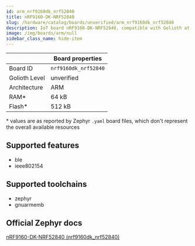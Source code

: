 ```yaml
---
id: arm_nrf9160dk_nrf52840
title: nRF9160-DK-NRF52840
slug: /hardware/catalog/boards/unverified/arm_nrf9160dk_nrf52840
description: IoT board nRF9160-DK-NRF52840, compatible with Golioth at unverified level.
image: /img/boards/arm/null
sidebar_class_name: hide-item
---
```


[//]: # (This is an auto-generated file, do not edit! Changes to it will be lost upon re-generation)



|                | Board properties     |
| -------------  | -------------------- |
| Board ID       | `nrf9160dk_nrf52840` |
| Golioth Level  | unverified       |
| Architecture   | ARM |
| RAM*           | 64 kB |
| Flash*         | 512 kB |

\* values are as reported by Zephyr `.yaml` board files, which don't represent the overall available resources



## Supported features

* ble
* ieee802154

## Supported toolchains

* zephyr
* gnuarmemb

## Official Zephyr docs

[nRF9160-DK-NRF52840 (nrf9160dk_nrf52840)](https://docs.zephyrproject.org/latest/boards/arm/nrf9160dk_nrf52840/doc/index.html)
